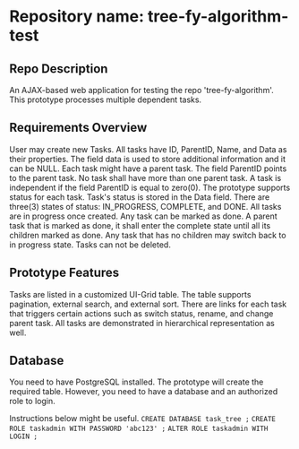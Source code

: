 # Repository name: tree-fy-algorithm-test

## Repo Description
An AJAX-based web application for testing the repo 'tree-fy-algorithm'. This prototype processes multiple dependent tasks.

## Requirements Overview
User may create new Tasks. All tasks have ID, ParentID, Name, and Data as their properties. The field data is used to store additional information and it can be NULL. Each task might have a parent task. The field ParentID points to the parent task. No task shall have more than one parent task. A task is independent if the field ParentID is equal to zero(0). The prototype supports status for each task. Task's status is stored in the Data field. There are three(3) states of status: IN_PROGRESS, COMPLETE, and DONE. All tasks are in progress once created. Any task can be marked as done. A parent task that is marked as done, it shall enter the complete state until all its children marked as done. Any task that has no children may switch back to in progress state. Tasks can not be deleted.

## Prototype Features
Tasks are listed in a customized UI-Grid table. The table supports pagination, external search, and external sort. There are links for each task that triggers certain actions such as switch status, rename, and change parent task. All tasks are demonstrated in hierarchical representation as well.

## Database
You need to have PostgreSQL installed. The prototype will create the required table. However, you need to have a database and an authorized role to login.

Instructions below might be useful.
`CREATE DATABASE task_tree ;`
`CREATE ROLE taskadmin WITH PASSWORD 'abc123' ;`
`ALTER ROLE taskadmin WITH LOGIN ;`
